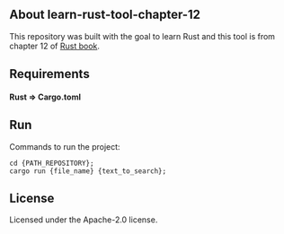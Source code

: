 ## About learn-rust-tool-chapter-12

This repository was built with the goal to learn Rust and this tool is from chapter 12 of [Rust book](https://doc.rust-lang.org/stable/book/ch12-00-an-io-project.html).


## Requirements

#### Rust => Cargo.toml


## Run

Commands to run the project:

```
cd {PATH_REPOSITORY};
cargo run {file_name} {text_to_search};
```


## License

Licensed under the Apache-2.0 license.